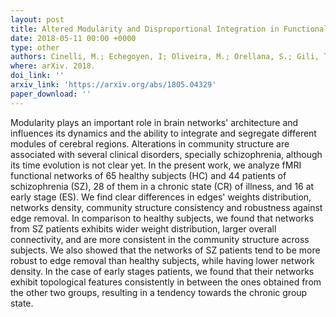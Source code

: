 ```yaml
---
layout: post
title: Altered Modularity and Disproportional Integration in Functional Networks are Markers of Abnormal Brain Organization in Schizophrenia
date: 2018-05-11 00:00 +0000
type: other
authors: Cinelli, M.; Echegoyen, I; Oliveira, M.; Orellana, S.; Gili, T.
where: arXiv. 2018.
doi_link: ''
arxiv_link: 'https://arxiv.org/abs/1805.04329'
paper_download: ''
---
```

Modularity plays an important role in brain networks' architecture and influences its dynamics and the ability to integrate and segregate different modules of cerebral regions. Alterations in community structure are associated with several clinical disorders, specially schizophrenia, although its time evolution is not clear yet. In the present work, we analyze fMRI functional networks of 65 healthy subjects (HC) and 44 patients of schizophrenia (SZ), 28 of them in a chronic state (CR) of illness, and 16 at early stage (ES). We find clear differences in edges' weights distribution, networks density, community structure consistency and robustness against edge removal. In comparison to healthy subjects, we found that networks from SZ patients exhibits wider weight distribution, larger overall connectivity, and are more consistent in the community structure across subjects. We also showed that the networks of SZ patients tend to be more robust to edge removal than healthy subjects, while having lower network density. In the case of early stages patients, we found that their networks exhibit topological features consistently in between the ones obtained from the other two groups, resulting in a tendency towards the chronic group state.
